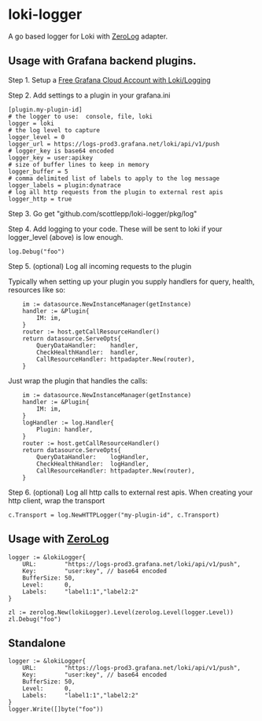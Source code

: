 # loki-logger
A go based logger for Loki with [ZeroLog](https://github.com/rs/zerolog) adapter.


## Usage with Grafana backend plugins.

Step 1.  Setup a [Free Grafana Cloud Account with Loki/Logging](https://grafana.com/logs/)

Step 2.  Add settings to a plugin in your grafana.ini
```
[plugin.my-plugin-id]
# the logger to use:  console, file, loki
logger = loki
# the log level to capture
logger_level = 0
logger_url = https://logs-prod3.grafana.net/loki/api/v1/push
# logger_key is base64 encoded
logger_key = user:apikey
# size of buffer lines to keep in memory
logger_buffer = 5 
# comma delimited list of labels to apply to the log message
logger_labels = plugin:dynatrace
# log all http requests from the plugin to external rest apis
logger_http = true
```

Step 3.  Go get "github.com/scottlepp/loki-logger/pkg/log"

Step 4.  Add logging to your code. These will be sent to loki if your logger_level (above) is low enough.
```
log.Debug("foo")
```

Step 5. (optional) Log all incoming requests to the plugin

Typically when setting up your plugin you supply handlers for query, health, resources like so:
```
	im := datasource.NewInstanceManager(getInstance)
	handler := &Plugin{
		IM: im,
	}
	router := host.getCallResourceHandler()
	return datasource.ServeOpts{
		QueryDataHandler:    handler,
		CheckHealthHandler:  handler,
		CallResourceHandler: httpadapter.New(router),
	}
```
Just wrap the plugin that handles the calls:
```
	im := datasource.NewInstanceManager(getInstance)
	handler := &Plugin{
		IM: im,
	}
	logHandler := log.Handler{
		Plugin: handler,
	}
	router := host.getCallResourceHandler()
	return datasource.ServeOpts{
		QueryDataHandler:    logHandler,
		CheckHealthHandler:  logHandler,
		CallResourceHandler: httpadapter.New(router),
	}
```

Step 6. (optional) Log all http calls to external rest apis.
When creating your http client, wrap the transport 
```
c.Transport = log.NewHTTPLogger("my-plugin-id", c.Transport)
```

## Usage with [ZeroLog](https://github.com/rs/zerolog)

```
logger := &lokiLogger{
	URL:        "https://logs-prod3.grafana.net/loki/api/v1/push",
	Key:        "user:key", // base64 encoded
	BufferSize: 50,
	Level:      0,
	Labels:     "label1:1","label2:2"
}
  
zl := zerolog.New(lokiLogger).Level(zerolog.Level(logger.Level))
zl.Debug("foo")
```

## Standalone
```
logger := &lokiLogger{
	URL:        "https://logs-prod3.grafana.net/loki/api/v1/push",
	Key:        "user:key", // base64 encoded
	BufferSize: 50,
	Level:      0,
	Labels:     "label1:1","label2:2"
}
logger.Write([]byte("foo"))
```
